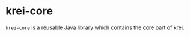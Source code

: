 # krei-core

`krei-core` is a reusable Java library which contains the core part of [krei](https://krei.projects.metio.wtf/).

